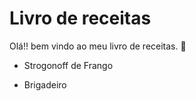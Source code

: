 # Livro de receitas

Olá!! bem vindo ao meu livro de receitas. :wave:

- Strogonoff de Frango

- Brigadeiro
